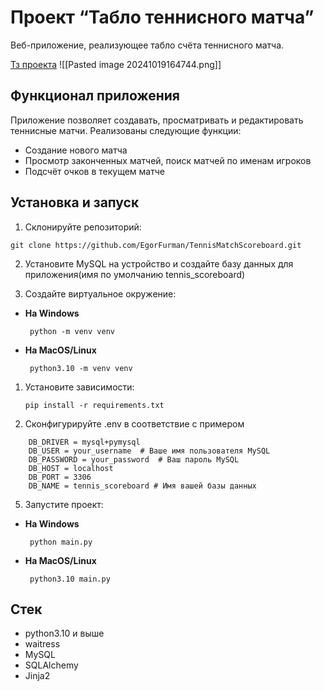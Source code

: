 # Проект “Табло теннисного матча”

Веб-приложение, реализующее табло счёта теннисного матча.

[Тз проекта](https://zhukovsd.github.io/python-backend-learning-course/projects/tennis-scoreboard/)
![[Pasted image 20241019164744.png]]
## Функционал приложения
Приложение позволяет создавать, просматривать и редактировать теннисные матчи. Реализованы следующие функции:

- Создание нового матча
- Просмотр законченных матчей, поиск матчей по именам игроков
- Подсчёт очков в текущем матче
## Установка и запуск
1. Склонируйте репозиторий:
```
git clone https://github.com/EgorFurman/TennisMatchScoreboard.git
```

2. Установите MySQL на устройство и создайте базу данных для приложения(имя по умолчанию tennis_scoreboard)

3. Создайте виртуальное окружение:
- **На Windows**
    ```shell
     python -m venv venv
    ```
- **На MacOS/Linux**
    ```shell
	 python3.10 -m venv venv
    ```
	
1. Установите зависимости:
    ```shell
    pip install -r requirements.txt
    ```

4. Сконфигурируйте .env в соответствие с примером
```
	DB_DRIVER = mysql+pymysql
	DB_USER = your_username  # Ваше имя пользователя MySQL
	DB_PASSWORD = your_password  # Ваш пароль MySQL
	DB_HOST = localhost
	DB_PORT = 3306
	DB_NAME = tennis_scoreboard # Имя вашей базы данных
```

5. Запустите проект:
- **На Windows**
    ```shell
     python main.py
    ```
- **На MacOS/Linux**
    ```shell
     python3.10 main.py
    ```
## Стек
- python3.10 и выше
- waitress
- MySQL
- SQLAlchemy
- Jinja2
